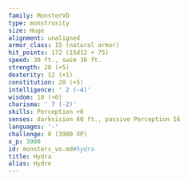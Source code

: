 ```yaml
---
family: MonsterVO
type: monstrosity
size: Huge
alignment: unaligned
armor_class: 15 (natural armor)
hit_points: 172 (15d12 + 75)
speed: 30 ft., swim 30 ft.
strength: 20 (+5)
dexterity: 12 (+1)
constitution: 20 (+5)
intelligence: ' 2 (-4)'
wisdom: 10 (+0)
charisma: ' 7 (-2)'
skills: Perception +6
senses: darkvision 60 ft., passive Perception 16
languages: '-'
challenge: 8 (3900 XP)
x_p: 3900
id: monsters_vo.md#hydra
title: Hydra
alias: Hydre
---
```


